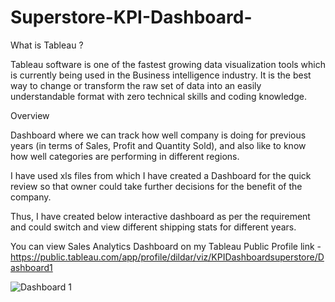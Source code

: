 # Superstore-KPI-Dashboard-

What is Tableau ? 

Tableau software is one of the fastest growing data visualization tools which is currently being used in the Business intelligence industry. It is the best way to change or transform the raw set of data into an easily understandable format with zero technical skills and coding knowledge.

Overview

Dashboard where we can track how well company is doing for previous years (in terms of Sales, Profit and Quantity Sold), and also like to know how well categories are performing in different regions.

I have used xls files from which I have created a Dashboard for the quick review so that owner could take further decisions for the benefit of the company.

Thus, I have created below interactive dashboard as per the requirement and  could switch and view different shipping stats for different  years.

You can view Sales Analytics Dashboard on my Tableau Public Profile link - https://public.tableau.com/app/profile/dildar/viz/KPIDashboardsuperstore/Dashboard1



![Dashboard 1](https://user-images.githubusercontent.com/88814076/137772852-5e4edcfd-846e-4a51-a3e8-e96f2d39e788.png)
